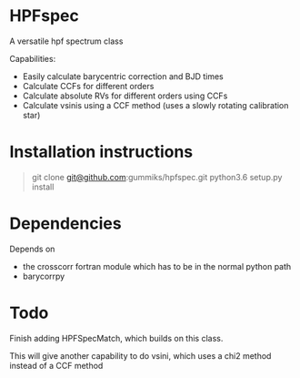 
# HPFspec

A versatile hpf spectrum class

Capabilities:

- Easily calculate barycentric correction and BJD times
- Calculate CCFs for different orders
- Calculate absolute RVs for different orders using CCFs
- Calculate vsinis using a CCF method (uses a slowly rotating calibration star)

# Installation instructions

> git clone git@github.com:gummiks/hpfspec.git
> python3.6 setup.py install

# Dependencies
Depends on 
- the crosscorr fortran module which has to be in the normal python path
- barycorrpy

# Todo
Finish adding HPFSpecMatch, which builds on this class.

This will give another capability to do vsini, which uses a chi2 method instead of a CCF method

